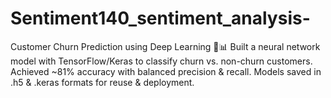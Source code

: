 # Sentiment140_sentiment_analysis-
Customer Churn Prediction using Deep Learning 🧠📊 Built a neural network model with TensorFlow/Keras to classify churn vs. non-churn customers. Achieved ~81% accuracy with balanced precision &amp; recall. Models saved in .h5 &amp; .keras formats for reuse &amp; deployment.
